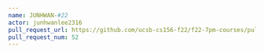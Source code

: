 ```yaml
---
name: JUNHWAN-#22
actor: junhwanlee2316
pull_request_url: https://github.com/ucsb-cs156-f22/f22-7pm-courses/pull/52
pull_request_num: 52
---
```

